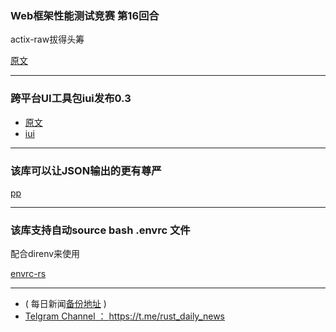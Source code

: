 ### Web框架性能测试竞赛 第16回合

actix-raw拔得头筹

[原文](https://www.techempower.com/benchmarks/#section=data-r16&hw=ph&test=plaintext)

---

### 跨平台UI工具包iui发布0.3

- [原文](https://www.reddit.com/r/rust/comments/8p109o/improved_user_interface_03_released_a/)
- [iui](https://crates.io/crates/iui)

---

### 该库可以让JSON输出的更有尊严

[pp](https://github.com/flo-l/pp_rs/)

---

### 该库支持自动source bash .envrc 文件

配合direnv来使用

[envrc-rs](https://github.com/roxma/envrc-rs)

---

- ( 每日新闻[备份地址](https://github.com/RustStudy/rust_daily_news) )
- [Telgram Channel ： https://t.me/rust_daily_news ](https://t.me/rust_daily_news )
